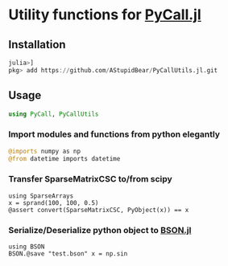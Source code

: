 # Utility functions for [PyCall.jl](https://github.com/JuliaPy/PyCall.jl)

## Installation

```julia
julia>]
pkg> add https://github.com/AStupidBear/PyCallUtils.jl.git
```

## Usage

```julia
using PyCall, PyCallUtils
```

### Import modules and functions from python elegantly

```julia
@imports numpy as np
@from datetime imports datetime
```

### Transfer SparseMatrixCSC to/from scipy

```
using SparseArrays
x = sprand(100, 100, 0.5)
@assert convert(SparseMatrixCSC, PyObject(x)) == x
```

### Serialize/Deserialize python object to [BSON.jl](https://github.com/MikeInnes/BSON.jl)
```
using BSON
BSON.@save "test.bson" x = np.sin
```